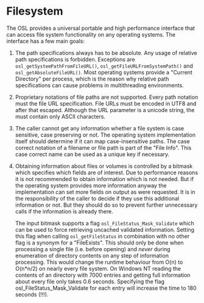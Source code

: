 # Filesystem

The OSL provides a universal portable and high performance interface that can access file system functionality on any operating systems. The interface has a few main goals:

1. The path specifications always has to be absolute. Any usage of relative    path specifications is forbidden. Exceptions are `osl_getSystemPathFromFileURL()`,    `osl_getFileURLFromSystemPath()` and `osl_getAbsoluteFileURL()`. Most operating
   systems provide a "Current Directory" per process, which is the reason why    relative path specifications can cause problems in multithreading    environments.

2. Proprietary notations of file paths are not supported. Every path notation    must the file URL specification. File URLs must be encoded in UTF8 and after    that escaped. Although the URL parameter is a unicode string, the must    contain only ASCII characters.

3. The caller cannot get any information whether a file system is case    sensitive, case preserving or not. The operating system implementation    itself should determine if it can map case-insensitive paths. The case    correct notation of a filename or file path is part of the "File Info". This    case correct name can be used as a unique key if necessary.

4. Obtaining information about files or volumes is controlled by a bitmask    which specifies which fields are of interest. Due to performance reasons it    is not recommended to obtain information which is not needed.  But if the    operating system provides more information anyway the implementation can set    more fields on output as were requested. It is in the responsibility of the    caller to decide if they use this additional information or not. But they    should do so to prevent further unnecessary calls if the information is    already there.
  
   The input bitmask supports a flag `osl_FileStatus_Mask_Validate` which can be used to force retrieving uncached validated information. Setting this flag when calling `osl_getFileStatus` in combination with no other flag is a synonym for a "FileExists". This should only be done when processing a single file \(i.e. before opening\) and _never_ during enumeration of directory contents on any step of information processing. This would change the runtime behaviour from O\(n\) to O\(n\*n/2\) on nearly every file system.  On Windows NT reading the contents of an directory with 7000 entries and getting full information about every file only takes 0.6 seconds. Specifying the flag osl\_FileStatus\_Mask\_Validate for each entry will increase the time to 180 seconds \(!!!\).



